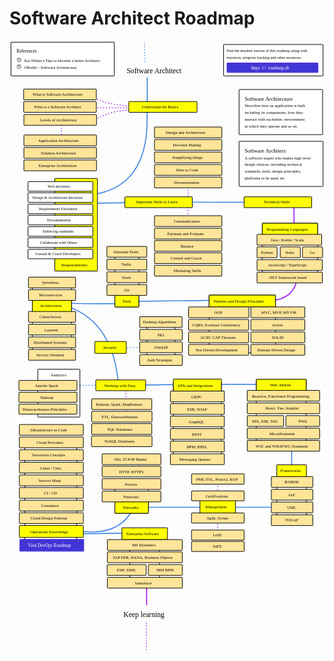 # Software Architect Roadmap

<link href="style/main.css" rel="stylesheet">

<svg xmlns="http://www.w3.org/2000/svg" xmlns:xlink="http://www.w3.org/1999/xlink" viewBox="149 174 1385 2693" style="font-family: balsamiq"><path d="M752 2432Q752 2542.963733567918 752 2653.9274671358357" fill="none" stroke="rgb(153,0,255)" stroke-width="4" stroke-linecap="round" stroke-linejoin="round" stroke-dasharray="undefined"></path><path d="M439.38186770021423 2342.0281889433218Q525.284245485774 2340.642518100585 720 2338" fill="none" stroke="rgb(43,120,228)" stroke-width="4" stroke-linecap="round" stroke-linejoin="round" stroke-dasharray="undefined"></path><path d="M416.28014891204555 2323.7576048079814Q625.1961485554714 2367.2630872163213 692.3624122654047 2231.207300615662" fill="none" stroke="rgb(43,120,228)" stroke-width="4" stroke-linecap="round" stroke-linejoin="round" stroke-dasharray="undefined"></path><path d="M1064 2108Q1064 2241 1064 2374" fill="none" stroke="rgb(153,0,255)" stroke-width="4" stroke-linecap="round" stroke-linejoin="round" stroke-dasharray="0.8 12"></path><path d="M681.3818677002142 2225.0281889433218Q886.9842119232909 2224.6631107745243 1353.0079241118087 2225.0281889433218" fill="none" stroke="rgb(43,120,228)" stroke-width="4" stroke-linecap="round" stroke-linejoin="round" stroke-dasharray="undefined"></path><path d="M1390.7545731933146 1915.9693748011402Q1388.6521099691429 2001.9889387781457 1390.7545731933146 2193.8855680534584" fill="none" stroke="rgb(43,120,228)" stroke-width="4" stroke-linecap="round" stroke-linejoin="round" stroke-dasharray="undefined"></path><path d="M1053.7545731933146 1683.9693748011402Q1123.7832056095076 1685.6992074923985 1280.0079241118087 1684.028188943322" fill="none" stroke="rgb(43,120,228)" stroke-width="4" stroke-linecap="round" stroke-linejoin="round" stroke-dasharray="undefined"></path><rect x="1234.35" y="1662.35" width="219.3" height="299.3" rx="2" fill="rgb(255,255,255)" fill-opacity="1" stroke="rgb(0,0,0)" stroke-width="2.7"></rect><g class="clickable-group" data-group-id="111-web-and-mobile"><rect x="1234.35" y="1662.35" width="219.3" height="52.3" rx="2" fill="rgb(255,255,0)" fill-opacity="1" stroke="rgb(0,0,0)" stroke-width="2.7"></rect><text x="1294" y="1693" fill="rgb(0,0,0)" font-style="normal" font-weight="normal" font-size="18px"><tspan>Web, Mobile</tspan></text></g><g class="clickable-group done" data-group-id="101-web-and-mobile:react-vue-angular"><rect x="1194.35" y="1766.35" width="318.3" height="47.3" rx="2" fill="rgb(255,229,153)" fill-opacity="1" stroke="rgb(0,0,0)" stroke-width="2.7"></rect><text x="1275" y="1796.5" fill="rgb(0,0,0)" font-style="normal" font-weight="normal" font-size="18px"><tspan>React, Vue, Angular</tspan></text></g><g class="clickable-group" data-group-id="102-web-and-mobile:spa-ssr-ssg"><rect x="1194.35" y="1822.35" width="160.3" height="47.3" rx="2" fill="rgb(255,229,153)" fill-opacity="1" stroke="rgb(0,0,0)" stroke-width="2.7"></rect><text x="1215" y="1853" fill="rgb(0,0,0)" font-style="normal" font-weight="normal" font-size="18px"><tspan>SPA, SSR, SSG</tspan></text></g><g class="clickable-group" data-group-id="103-web-and-mobile:pwa"><rect x="1364.35" y="1822.35" width="148.3" height="47.3" rx="2" fill="rgb(255,229,153)" fill-opacity="1" stroke="rgb(0,0,0)" stroke-width="2.7"></rect><text x="1420" y="1853" fill="rgb(0,0,0)" font-style="normal" font-weight="normal" font-size="18px"><tspan>PWA</tspan></text></g><g class="clickable-group" data-group-id="104-web-and-mobile:microfrontends"><rect x="1194.35" y="1877.35" width="318.3" height="47.3" rx="2" fill="rgb(255,229,153)" fill-opacity="1" stroke="rgb(0,0,0)" stroke-width="2.7"></rect><text x="1292" y="1907.5" fill="rgb(0,0,0)" font-style="normal" font-weight="normal" font-size="18px"><tspan>Microfrontends</tspan></text></g><g class="clickable-group" data-group-id="105-web-and-mobile:w3c-and-whatwg-standards"><rect x="1194.35" y="1931.35" width="318.3" height="47.3" rx="2" fill="rgb(255,229,153)" fill-opacity="1" stroke="rgb(0,0,0)" stroke-width="2.7"></rect><text x="1231" y="1962" fill="rgb(0,0,0)" font-style="normal" font-weight="normal" font-size="18px"><tspan>W3C and WHATWG Standards</tspan></text></g><g class="clickable-group" data-group-id="100-web-and-mobile:reactive-functional-programming"><rect x="1194.35" y="1711.35" width="318.3" height="47.3" rx="2" fill="rgb(255,229,153)" fill-opacity="1" stroke="rgb(0,0,0)" stroke-width="2.7"></rect><text x="1215" y="1742" fill="rgb(0,0,0)" font-style="normal" font-weight="normal" font-size="18px"><tspan>Reactive, Functional Programming</tspan></text></g><path d="M704.0932204121098 1687.581704806792Q758.7021345143104 1688.2633508766066 880.4748156619451 1685.4729364269176" fill="none" stroke="rgb(43,120,228)" stroke-width="4" stroke-linecap="round" stroke-linejoin="round" stroke-dasharray="undefined"></path><rect x="869.35" y="1673.35" width="211.3" height="353.3" rx="2" fill="rgb(255,255,255)" fill-opacity="1" stroke="rgb(0,0,0)" stroke-width="2.7"></rect><g class="clickable-group" data-group-id="110-apis-and-integrations"><rect x="869.35" y="1661.35" width="211.3" height="54.3" rx="2" fill="rgb(255,255,0)" fill-opacity="1" stroke="rgb(0,0,0)" stroke-width="2.7"></rect><text x="887" y="1696" fill="rgb(0,0,0)" font-style="normal" font-weight="normal" font-size="18px"><tspan>APIs and Integrations</tspan></text></g><g class="clickable-group" data-group-id="102-apis-and-integrations:graphql"><rect x="856.35" y="1824.35" width="237.3" height="47.3" rx="2" fill="rgb(255,229,153)" fill-opacity="1" stroke="rgb(0,0,0)" stroke-width="2.7"></rect><text x="937" y="1855" fill="rgb(0,0,0)" font-style="normal" font-weight="normal" font-size="18px"><tspan>GraphQL</tspan></text></g><g class="clickable-group done" data-group-id="103-apis-and-integrations:rest"><rect x="856.35" y="1879.35" width="237.3" height="47.3" rx="2" fill="rgb(255,229,153)" fill-opacity="1" stroke="rgb(0,0,0)" stroke-width="2.7"></rect><text x="951" y="1909.5" fill="rgb(0,0,0)" font-style="normal" font-weight="normal" font-size="18px"><tspan>REST</tspan></text></g><g class="clickable-group" data-group-id="104-apis-and-integrations:bpm-bpel"><rect x="856.35" y="1934.35" width="237.3" height="47.3" rx="2" fill="rgb(255,229,153)" fill-opacity="1" stroke="rgb(0,0,0)" stroke-width="2.7"></rect><text x="928" y="1965" fill="rgb(0,0,0)" font-style="normal" font-weight="normal" font-size="18px"><tspan>BPM, BPEL</tspan></text></g><g class="clickable-group" data-group-id="101-apis-and-integrations:esb-soap"><rect x="856.35" y="1769.35" width="237.3" height="47.3" rx="2" fill="rgb(255,229,153)" fill-opacity="1" stroke="rgb(0,0,0)" stroke-width="2.7"></rect><text x="930" y="1800" fill="rgb(0,0,0)" font-style="normal" font-weight="normal" font-size="18px"><tspan>ESB, SOAP</tspan></text></g><g class="clickable-group done" data-group-id="100-apis-and-integrations:grpc"><rect x="856.35" y="1714.35" width="237.3" height="47.3" rx="2" fill="rgb(255,229,153)" fill-opacity="1" stroke="rgb(0,0,0)" stroke-width="2.7"></rect><text x="949" y="1745" fill="rgb(0,0,0)" font-style="normal" font-weight="normal" font-size="18px"><tspan>GRPC</tspan></text></g><g class="clickable-group done" data-group-id="105-apis-and-integrations:messaging-queues"><rect x="856.35" y="1990.35" width="237.3" height="47.3" rx="2" fill="rgb(255,229,153)" fill-opacity="1" stroke="rgb(0,0,0)" stroke-width="2.7"></rect><text x="895" y="2021" fill="rgb(0,0,0)" font-style="normal" font-weight="normal" font-size="18px"><tspan>Messaging Queues</tspan></text></g><path d="M592.0932204121098 1523.581704806792Q646.7021345143104 1524.2633508766066 768.4748156619451 1521.4729364269176" fill="none" stroke="rgb(43,120,228)" stroke-width="4" stroke-linecap="round" stroke-linejoin="round" stroke-dasharray="0.8 12"></path><path d="M1418 1160Q1425.2085557137132 1309.9296582413178 1298 1316" fill="none" stroke="rgb(153,0,255)" stroke-width="4" stroke-linecap="round" stroke-linejoin="round" stroke-dasharray="undefined"></path><rect x="1260.35" y="976.35" width="243.3" height="239.3" rx="2" fill="rgb(255,255,255)" fill-opacity="1" stroke="rgb(0,0,0)" stroke-width="2.7"></rect><path d="M397.09322041210976 1689.581704806792Q451.70213451431044 1690.2633508766066 573.4748156619451 1687.4729364269176" fill="none" stroke="rgb(43,120,228)" stroke-width="4" stroke-linecap="round" stroke-linejoin="round" stroke-dasharray="0.8 12"></path><path d="M408.09322041210976 1328.581704806792Q482.49265591513966 1330.7098535960308 648.4909788089725 1329.581704806792" fill="none" stroke="rgb(43,120,228)" stroke-width="4" stroke-linecap="round" stroke-linejoin="round" stroke-dasharray="undefined"></path><path d="M661 1687Q661 1749.5 661 1812" fill="none" stroke="rgb(153,0,255)" stroke-width="4" stroke-linecap="round" stroke-linejoin="round" stroke-dasharray="0.8 12"></path><path d="M412 1345Q607.9538120115807 1416.755495722054 629.0715143495341 1695.1126620594318" fill="none" stroke="rgb(43,120,228)" stroke-width="4" stroke-linecap="round" stroke-linejoin="round" stroke-dasharray="undefined"></path><path d="M692.6084088407856 1320.165286547757Q806.5946436467461 1318.3881800177705 1057.2100535168784 1314.975738430839" fill="none" stroke="rgb(43,120,228)" stroke-width="4" stroke-linecap="round" stroke-linejoin="round" stroke-dasharray="undefined"></path><path d="M1400 886Q1400 955.2150389265325 1400 1024.430077853065" fill="none" stroke="rgb(153,0,255)" stroke-width="4" stroke-linecap="round" stroke-linejoin="round" stroke-dasharray="undefined"></path><path d="M957.3057619734931 883.3630596102762Q1122.8946654676631 885.2585066592922 1273.3445500205862 883.3630596102762" fill="none" stroke="rgb(43,120,228)" stroke-width="4" stroke-linecap="round" stroke-linejoin="round" stroke-dasharray="undefined"></path><path d="M934 780Q934 876.6166149251292 934 973.2332298502583" fill="none" stroke="rgb(153,0,255)" stroke-width="4" stroke-linecap="round" stroke-linejoin="round" stroke-dasharray="0.8 12"></path><path d="M377 519Q377.9159783798301 564.6537794232827 377 606.2001050528751" fill="none" stroke="rgb(153,0,255)" stroke-width="4" stroke-linecap="round" stroke-linejoin="round" stroke-dasharray="0.8 12"></path><path d="M686.6640266399708 477.913490598686Q581.305448228583 481.3633521406471 514.9526539432053 527.9959743019092" fill="none" stroke="rgb(153,0,255)" stroke-width="4" stroke-linecap="round" stroke-linejoin="round" stroke-dasharray="0.8 12"></path><path d="M754.5375022929974 337.1037923676955Q754.5717142554299 377.83178891965775 754.6413600360961 460.7423533290094" fill="none" stroke="rgb(43,120,228)" stroke-width="4" stroke-linecap="round" stroke-linejoin="round" stroke-dasharray="undefined"></path><path d="M516.367085308367 888.3630596102762Q688.097700881039 886.7503493525721 844.0496215380278 881.5341968799528" fill="none" stroke="rgb(43,120,228)" stroke-width="4" stroke-linecap="round" stroke-linejoin="round" stroke-dasharray="undefined"></path><path d="M752.4867195070642 465.03513764642855Q775.5859447421124 817.7777430198718 507.7980134141734 851.385726214151" fill="none" stroke="rgb(43,120,228)" stroke-width="4" stroke-linecap="round" stroke-linejoin="round" stroke-dasharray="undefined"></path><path d="M687.1865321496182 459.5556221830552Q595.4646408657449 460.0968061156219 519.5556221830552 425.26748150807646" fill="none" stroke="rgb(153,0,255)" stroke-width="4" stroke-linecap="round" stroke-linejoin="round" stroke-dasharray="0.8 12"></path><path d="M691 468Q595.2560991538837 469.9209656743318 508.12624195806234 468" fill="none" stroke="rgb(153,0,255)" stroke-width="4" stroke-linecap="round" stroke-linejoin="round" stroke-dasharray="0.8 12"></path><text x="664" y="317" fill="rgb(0,0,0)" font-style="normal" font-weight="normal" font-size="32px"><tspan>Software Architect</tspan></text><g><rect x="1090.35" y="190.35" width="437.3" height="138.3" rx="2" fill="rgb(255,255,255)" fill-opacity="1" stroke="rgb(0,0,0)" stroke-width="2.7"></rect><text x="1103" y="224.5" fill="rgb(0,0,0)" font-style="normal" font-weight="normal" font-size="17px"><tspan>Find the detailed version of this roadmap along with</tspan></text><text x="1103" y="252.5" fill="rgb(0,0,0)" font-style="normal" font-weight="normal" font-size="17px"><tspan>resources, progress tracking and other resources.</tspan></text><g class="clickable-group" data-group-id="ext_link:roadmap.sh"><rect x="1105.35" y="271.35" width="400.3" height="42.3" rx="2" fill="rgb(65,53,214)" fill-opacity="1" stroke="rgb(65,53,214)" stroke-width="2.7"></rect><text x="1286" y="299.5" fill="rgb(255,255,255)" font-style="normal" font-weight="normal" font-size="20px"><tspan>roadmap.sh</tspan></text><text x="1211" y="299.5" fill="rgb(255,255,255)" font-style="normal" font-weight="normal" font-size="20px"><tspan>https</tspan></text><text x="1258" y="297.5" fill="rgb(255,255,255)" font-style="normal" font-weight="bold" font-size="20px"><tspan>:</tspan></text><text x="1265" y="300.5" fill="rgb(255,255,255)" font-style="normal" font-weight="normal" font-size="20px"><tspan>/</tspan></text><text x="1273" y="300.5" fill="rgb(255,255,255)" font-style="normal" font-weight="normal" font-size="20px"><tspan>/</tspan></text></g></g><g><rect x="155.35" y="180.35" width="454.3" height="148.3" rx="2" fill="rgb(255,255,255)" fill-opacity="1" stroke="rgb(0,0,0)" stroke-width="2.7"></rect><text x="180" y="225.5" fill="rgb(0,0,0)" font-style="normal" font-weight="normal" font-size="20px"><tspan>References</tspan></text><g class="clickable-group" data-group-id="ext_link:medium.com/hackernoon/38-actions-and-insights-to-become-a-better-software-architect-f135e2de9a1b"><text x="214" y="267.5" fill="rgb(0,0,0)" font-style="normal" font-weight="normal" font-size="18px"><tspan>Kai Niklas’s Tips to become a better Architect</tspan></text><circle cx="191" cy="258" r="10" fill="rgb(255,255,255)"></circle><circle cx="191" cy="258" r="10" fill="rgb(153,153,153)"></circle><path d="M185.5 258L189.5 262 196 255.5" fill="none" stroke="#fff" stroke-width="3.5" stroke-linecap="round" stroke-linejoin="round"></path></g><g class="clickable-group" data-group-id="ext_link:amazon.ae/Fundamentals-Software-Architecture-Engineering-Approach/dp/1492043451"><text x="214" y="296.5" fill="rgb(0,0,0)" font-style="normal" font-weight="normal" font-size="18px"><tspan>OReilly - Software Architecture</tspan></text><circle cx="191" cy="288" r="10" fill="rgb(255,255,255)"></circle><circle cx="191" cy="288" r="10" fill="rgb(153,153,153)"></circle><path d="M185.5 288L189.5 292 196 285.5" fill="none" stroke="#fff" stroke-width="3.5" stroke-linecap="round" stroke-linejoin="round"></path></g></g><g class="clickable-group" data-group-id="100-software-architect-basics"><rect x="673.35" y="441.35" width="300.3" height="47.3" rx="2" fill="rgb(255,255,0)" fill-opacity="1" stroke="rgb(0,0,0)" stroke-width="2.7"></rect><text x="731" y="471.5" fill="rgb(0,0,0)" font-style="normal" font-weight="normal" font-size="18px"><tspan>Understand the Basics</tspan></text></g><g class="clickable-group" data-group-id="100-software-architect-basics:what-is-software-architecture"><rect x="211.35" y="386.35" width="319.3" height="47.3" rx="2" fill="rgb(255,229,153)" fill-opacity="1" stroke="rgb(0,0,0)" stroke-width="2.7"></rect><text x="251" y="417" fill="rgb(0,0,0)" font-style="normal" font-weight="normal" font-size="18px"><tspan>What is Software Architecture</tspan></text></g><g class="clickable-group" data-group-id="101-software-architect-basics:what-is-software-architect"><rect x="211.35" y="441.35" width="319.3" height="47.3" rx="2" fill="rgb(255,229,153)" fill-opacity="1" stroke="rgb(0,0,0)" stroke-width="2.7"></rect><text x="257" y="472" fill="rgb(0,0,0)" font-style="normal" font-weight="normal" font-size="18px"><tspan>What is a Software Architect</tspan></text></g><rect x="1158.35" y="388.35" width="367.3" height="198.3" rx="2" fill="rgb(255,255,255)" fill-opacity="1" stroke="rgb(0,0,0)" stroke-width="2.7"></rect><text x="1183" y="436.5" fill="rgb(0,0,0)" font-style="normal" font-weight="normal" font-size="24px"><tspan>Software Architecture</tspan></text><text x="1183" y="466.5" fill="rgb(0,0,0)" font-style="normal" font-weight="normal" font-size="18px"><tspan>Describes how an application is built</tspan></text><text x="1183" y="496.5" fill="rgb(0,0,0)" font-style="normal" font-weight="normal" font-size="18px"><tspan>including its components, how they</tspan></text><text x="1183" y="526.5" fill="rgb(0,0,0)" font-style="normal" font-weight="normal" font-size="18px"><tspan>interact with eachother, environment</tspan></text><text x="1183" y="556.5" fill="rgb(0,0,0)" font-style="normal" font-weight="normal" font-size="18px"><tspan> in which they operate and so on.</tspan></text><rect x="1158.35" y="616.35" width="369.3" height="198.3" rx="2" fill="rgb(255,255,255)" fill-opacity="1" stroke="rgb(0,0,0)" stroke-width="2.7"></rect><text x="1183" y="665.5" fill="rgb(0,0,0)" font-style="normal" font-weight="normal" font-size="24px"><tspan>Software Architect</tspan></text><text x="1183" y="695.5" fill="rgb(0,0,0)" font-style="normal" font-weight="normal" font-size="18px"><tspan>A software expert who makes high level</tspan></text><text x="1183" y="724.5" fill="rgb(0,0,0)" font-style="normal" font-weight="normal" font-size="18px"><tspan>design choices, including technical </tspan></text><text x="1183" y="753.5" fill="rgb(0,0,0)" font-style="normal" font-weight="normal" font-size="18px"><tspan>standards, tools, design principles,</tspan></text><text x="1183" y="783.5" fill="rgb(0,0,0)" font-style="normal" font-weight="normal" font-size="18px"><tspan> platforms to be used, etc</tspan></text><g class="clickable-group" data-group-id="101-architect-responsibilities"><rect x="348.35" y="779.35" width="187.3" height="407.3" rx="2" fill="rgb(255,255,0)" fill-opacity="1" stroke="rgb(0,0,0)" stroke-width="2.7"></rect><text x="377" y="1166.5" fill="rgb(0,0,0)" font-style="normal" font-weight="normal" font-size="18px"><tspan>Responsibilities</tspan></text><rect x="230.35" y="793.35" width="285.3" height="42.3" rx="2" fill="rgb(255,255,255)" fill-opacity="1" stroke="rgb(0,0,0)" stroke-width="2.7"></rect><text x="315" y="820.5" fill="rgb(0,0,0)" font-style="normal" font-weight="normal" font-size="17px"><tspan>Tech decisions</tspan></text><rect x="230.35" y="842.35" width="285.3" height="42.3" rx="2" fill="rgb(255,255,255)" fill-opacity="1" stroke="rgb(0,0,0)" stroke-width="2.7"></rect><text x="250" y="870" fill="rgb(0,0,0)" font-style="normal" font-weight="normal" font-size="17px"><tspan>Design &amp; Architecture decisions</tspan></text><rect x="230.35" y="892.35" width="285.3" height="42.3" rx="2" fill="rgb(255,255,255)" fill-opacity="1" stroke="rgb(0,0,0)" stroke-width="2.7"></rect><text x="278" y="919.5" fill="rgb(0,0,0)" font-style="normal" font-weight="normal" font-size="17px"><tspan>Requirements Elicitation</tspan></text><rect x="230.35" y="941.35" width="285.3" height="42.3" rx="2" fill="rgb(255,255,255)" fill-opacity="1" stroke="rgb(0,0,0)" stroke-width="2.7"></rect><text x="314" y="968.5" fill="rgb(0,0,0)" font-style="normal" font-weight="normal" font-size="17px"><tspan>Documentation</tspan></text><rect x="230.35" y="991.35" width="285.3" height="42.3" rx="2" fill="rgb(255,255,255)" fill-opacity="1" stroke="rgb(0,0,0)" stroke-width="2.7"></rect><text x="295" y="1018.5" fill="rgb(0,0,0)" font-style="normal" font-weight="normal" font-size="17px"><tspan>Enforcing standards</tspan></text><rect x="230.35" y="1040.35" width="285.3" height="42.3" rx="2" fill="rgb(255,255,255)" fill-opacity="1" stroke="rgb(0,0,0)" stroke-width="2.7"></rect><text x="283" y="1067.5" fill="rgb(0,0,0)" font-style="normal" font-weight="normal" font-size="17px"><tspan>Collaborate with Others</tspan></text><rect x="230.35" y="1090.35" width="285.3" height="42.3" rx="2" fill="rgb(255,255,255)" fill-opacity="1" stroke="rgb(0,0,0)" stroke-width="2.7"></rect><text x="262" y="1117.5" fill="rgb(0,0,0)" font-style="normal" font-weight="normal" font-size="17px"><tspan>Consult &amp; Coach Developers</tspan></text></g><g class="clickable-group" data-group-id="102-important-skills"><rect x="656.35" y="860.35" width="296.3" height="47.3" rx="2" fill="rgb(255,255,0)" fill-opacity="1" stroke="rgb(0,0,0)" stroke-width="2.7"></rect><text x="706" y="889.5" fill="rgb(0,0,0)" font-style="normal" font-weight="normal" font-size="18px"><tspan>Important Skills to Learn</tspan></text></g><g class="clickable-group" data-group-id="100-important-skills:design-and-architecture"><rect x="786.35" y="553.35" width="296.3" height="47.3" rx="2" fill="rgb(255,229,153)" fill-opacity="1" stroke="rgb(0,0,0)" stroke-width="2.7"></rect><text x="836" y="583.5" fill="rgb(0,0,0)" font-style="normal" font-weight="normal" font-size="18px"><tspan>Design and Architecture</tspan></text></g><g class="clickable-group" data-group-id="101-important-skills:decision-making"><rect x="786.35" y="608.35" width="296.3" height="47.3" rx="2" fill="rgb(255,229,153)" fill-opacity="1" stroke="rgb(0,0,0)" stroke-width="2.7"></rect><text x="867" y="638.5" fill="rgb(0,0,0)" font-style="normal" font-weight="normal" font-size="18px"><tspan>Decision Making</tspan></text></g><g class="clickable-group" data-group-id="102-important-skills:simplifying-things"><rect x="786.35" y="663.35" width="296.3" height="47.3" rx="2" fill="rgb(255,229,153)" fill-opacity="1" stroke="rgb(0,0,0)" stroke-width="2.7"></rect><text x="864" y="693.5" fill="rgb(0,0,0)" font-style="normal" font-weight="normal" font-size="18px"><tspan>Simplifying things</tspan></text></g><g class="clickable-group done" data-group-id="103-important-skills:how-to-code"><rect x="786.35" y="718.35" width="296.3" height="47.3" rx="2" fill="rgb(255,229,153)" fill-opacity="1" stroke="rgb(0,0,0)" stroke-width="2.7"></rect><text x="882" y="748.5" fill="rgb(0,0,0)" font-style="normal" font-weight="normal" font-size="18px"><tspan>How to Code</tspan></text></g><g class="clickable-group" data-group-id="104-important-skills:documentation"><rect x="786.35" y="773.35" width="296.3" height="47.3" rx="2" fill="rgb(255,229,153)" fill-opacity="1" stroke="rgb(0,0,0)" stroke-width="2.7"></rect><text x="872" y="803.5" fill="rgb(0,0,0)" font-style="normal" font-weight="normal" font-size="18px"><tspan>Documentation</tspan></text></g><g class="clickable-group" data-group-id="105-important-skills:communication"><rect x="786.35" y="943.35" width="296.3" height="47.3" rx="2" fill="rgb(255,229,153)" fill-opacity="1" stroke="rgb(0,0,0)" stroke-width="2.7"></rect><text x="871" y="973.5" fill="rgb(0,0,0)" font-style="normal" font-weight="normal" font-size="18px"><tspan>Communication</tspan></text></g><g class="clickable-group" data-group-id="106-important-skills:estimate-and-evaluate"><rect x="786.35" y="998.35" width="296.3" height="47.3" rx="2" fill="rgb(255,229,153)" fill-opacity="1" stroke="rgb(0,0,0)" stroke-width="2.7"></rect><text x="843" y="1028.5" fill="rgb(0,0,0)" font-style="normal" font-weight="normal" font-size="18px"><tspan>Estimate and Evaluate</tspan></text></g><g class="clickable-group" data-group-id="107-important-skills:balance"><rect x="786.35" y="1052.35" width="296.3" height="47.3" rx="2" fill="rgb(255,229,153)" fill-opacity="1" stroke="rgb(0,0,0)" stroke-width="2.7"></rect><text x="901" y="1082.5" fill="rgb(0,0,0)" font-style="normal" font-weight="normal" font-size="18px"><tspan>Balance</tspan></text></g><g class="clickable-group" data-group-id="108-important-skills:consult-and-coach"><rect x="786.35" y="1106.35" width="296.3" height="47.3" rx="2" fill="rgb(255,229,153)" fill-opacity="1" stroke="rgb(0,0,0)" stroke-width="2.7"></rect><text x="857" y="1136.5" fill="rgb(0,0,0)" font-style="normal" font-weight="normal" font-size="18px"><tspan>Consult and Coach</tspan></text></g><g class="clickable-group" data-group-id="109-important-skills:marketing-skills"><rect x="786.35" y="1161.35" width="296.3" height="47.3" rx="2" fill="rgb(255,229,153)" fill-opacity="1" stroke="rgb(0,0,0)" stroke-width="2.7"></rect><text x="871" y="1191.5" fill="rgb(0,0,0)" font-style="normal" font-weight="normal" font-size="18px"><tspan>Marketing Skills</tspan></text></g><g class="clickable-group" data-group-id="102-software-architect-basics:levels-of-architecture"><rect x="212.35" y="498.35" width="319.3" height="47.3" rx="2" fill="rgb(255,229,153)" fill-opacity="1" stroke="rgb(0,0,0)" stroke-width="2.7"></rect><text x="283" y="528.5" fill="rgb(0,0,0)" font-style="normal" font-weight="normal" font-size="18px"><tspan>Levels of Architecture</tspan></text></g><g class="clickable-group" data-group-id="100-software-architect-basics:levels-of-architecture:application-architecture"><rect x="212.35" y="588.35" width="319.3" height="47.3" rx="2" fill="rgb(255,229,153)" fill-opacity="1" stroke="rgb(0,0,0)" stroke-width="2.7"></rect><text x="275" y="618.5" fill="rgb(0,0,0)" font-style="normal" font-weight="normal" font-size="18px"><tspan>Application Architecture</tspan></text></g><g class="clickable-group" data-group-id="101-software-architect-basics:levels-of-architecture:solution-architecture"><rect x="212.35" y="643.35" width="319.3" height="47.3" rx="2" fill="rgb(255,229,153)" fill-opacity="1" stroke="rgb(0,0,0)" stroke-width="2.7"></rect><text x="287" y="673.5" fill="rgb(0,0,0)" font-style="normal" font-weight="normal" font-size="18px"><tspan>Solution Architecture</tspan></text></g><g class="clickable-group" data-group-id="102-software-architect-basics:levels-of-architecture:enterprise-architecture"><rect x="212.35" y="698.35" width="319.3" height="47.3" rx="2" fill="rgb(255,229,153)" fill-opacity="1" stroke="rgb(0,0,0)" stroke-width="2.7"></rect><text x="277" y="728.5" fill="rgb(0,0,0)" font-style="normal" font-weight="normal" font-size="18px"><tspan>Enterprise Architecture</tspan></text></g><path d="M741.9176476128706 187.57322890837824Q743.1442822934625 215.29952871752732 745.6413600360961 271.7423533290094" fill="none" stroke="rgb(43,120,228)" stroke-width="4" stroke-linecap="round" stroke-linejoin="round" stroke-dasharray="0.8 12"></path><g class="clickable-group done" data-group-id="103-technical-skills"><rect x="1180.35" y="860.35" width="297.3" height="47.3" rx="2" fill="rgb(255,255,0)" fill-opacity="1" stroke="rgb(0,0,0)" stroke-width="2.7"></rect><text x="1267" y="889.5" fill="rgb(0,0,0)" font-style="normal" font-weight="normal" font-size="18px"><tspan>Technical Skills</tspan></text></g><rect x="249.35" y="1233.35" width="172.3" height="328.3" rx="2" fill="rgb(255,255,255)" fill-opacity="1" stroke="rgb(0,0,0)" stroke-width="2.7"></rect><g class="clickable-group done" data-group-id="100-architectures:serverless"><rect x="232.35" y="1213.35" width="207.3" height="47.3" rx="2" fill="rgb(255,229,153)" fill-opacity="1" stroke="rgb(0,0,0)" stroke-width="2.7"></rect><text x="292" y="1243.5" fill="rgb(0,0,0)" font-style="normal" font-weight="normal" font-size="18px"><tspan>Serverless</tspan></text></g><rect x="1026.35" y="1292.35" width="292.3" height="253.3" rx="2" fill="rgb(255,255,255)" fill-opacity="1" stroke="rgb(0,0,0)" stroke-width="2.7"></rect><rect x="612.35" y="1097.35" width="105.3" height="247.3" rx="2" fill="rgb(255,255,255)" fill-opacity="1" stroke="rgb(0,0,0)" stroke-width="2.7"></rect><g class="clickable-group done" data-group-id="103-architect-tools:atlassian-tools"><rect x="577.35" y="1078.35" width="175.3" height="47.3" rx="2" fill="rgb(255,229,153)" fill-opacity="1" stroke="rgb(0,0,0)" stroke-width="2.7"></rect><text x="605" y="1108.5" fill="rgb(0,0,0)" font-style="normal" font-weight="normal" font-size="18px"><tspan>Atlassian Tools</tspan></text></g><g class="clickable-group done" data-group-id="102-architect-tools:trello"><rect x="577.35" y="1134.35" width="175.3" height="47.3" rx="2" fill="rgb(255,229,153)" fill-opacity="1" stroke="rgb(0,0,0)" stroke-width="2.7"></rect><text x="640" y="1164.5" fill="rgb(0,0,0)" font-style="normal" font-weight="normal" font-size="18px"><tspan>Trello</tspan></text></g><g class="clickable-group done" data-group-id="101-architect-tools:slack"><rect x="577.35" y="1190.35" width="175.3" height="47.3" rx="2" fill="rgb(255,229,153)" fill-opacity="1" stroke="rgb(0,0,0)" stroke-width="2.7"></rect><text x="643" y="1220.5" fill="rgb(0,0,0)" font-style="normal" font-weight="normal" font-size="18px"><tspan>Slack</tspan></text></g><g class="clickable-group" data-group-id="113-management"><rect x="986.35" y="2164.35" width="156.3" height="126.3" rx="2" fill="rgb(255,255,0)" fill-opacity="1" stroke="rgb(0,0,0)" stroke-width="2.7"></rect><text x="1010" y="2228.5" fill="rgb(0,0,0)" font-style="normal" font-weight="normal" font-size="18px"><tspan>Management</tspan></text></g><g class="clickable-group" data-group-id="101-management:agile-scrum"><rect x="949.35" y="2250.35" width="231.3" height="44.3" rx="2" fill="rgb(255,229,153)" fill-opacity="1" stroke="rgb(0,0,0)" stroke-width="2.7"></rect><text x="1015" y="2279.5" fill="rgb(0,0,0)" font-style="normal" font-weight="normal" font-size="18px"><tspan>Agile, Scrum</tspan></text></g><g class="clickable-group" data-group-id="100-management:certifications"><rect x="949.35" y="2153.35" width="231.3" height="43.3" rx="2" fill="rgb(255,229,153)" fill-opacity="1" stroke="rgb(0,0,0)" stroke-width="2.7"></rect><text x="1011" y="2181.5" fill="rgb(0,0,0)" font-style="normal" font-weight="normal" font-size="18px"><tspan>Certifications</tspan></text></g><g class="clickable-group" data-group-id="100-management:agile-scrum:less"><rect x="949.35" y="2325.35" width="231.3" height="44.3" rx="2" fill="rgb(255,229,153)" fill-opacity="1" stroke="rgb(0,0,0)" stroke-width="2.7"></rect><text x="1043" y="2353.5" fill="rgb(0,0,0)" font-style="normal" font-weight="normal" font-size="18px"><tspan>LeSS</tspan></text></g><g class="clickable-group" data-group-id="101-management:agile-scrum:safe"><rect x="949.35" y="2375.35" width="231.3" height="44.3" rx="2" fill="rgb(255,229,153)" fill-opacity="1" stroke="rgb(0,0,0)" stroke-width="2.7"></rect><text x="1043" y="2403.5" fill="rgb(0,0,0)" font-style="normal" font-weight="normal" font-size="18px"><tspan>SaFE</tspan></text></g><g class="clickable-group" data-group-id="100-management:certifications:pmi-itil-prince2-rup"><rect x="949.35" y="2078.35" width="231.3" height="45.3" rx="2" fill="rgb(255,229,153)" fill-opacity="1" stroke="rgb(0,0,0)" stroke-width="2.7"></rect><text x="970" y="2108" fill="rgb(0,0,0)" font-style="normal" font-weight="normal" font-size="18px"><tspan>PMI, ITIL, Prince2, RUP</tspan></text></g><g class="clickable-group done" data-group-id="106-architect-tools"><rect x="612.35" y="1292.35" width="105.3" height="52.3" rx="2" fill="rgb(255,255,0)" fill-opacity="1" stroke="rgb(0,0,0)" stroke-width="2.7"></rect><text x="644" y="1325.5" fill="rgb(0,0,0)" font-style="normal" font-weight="normal" font-size="18px"><tspan>Tools</tspan></text></g><g class="clickable-group done" data-group-id="100-architect-tools:git"><rect x="577.35" y="1246.35" width="175.3" height="47.3" rx="2" fill="rgb(255,229,153)" fill-opacity="1" stroke="rgb(0,0,0)" stroke-width="2.7"></rect><text x="653" y="1276.5" fill="rgb(0,0,0)" font-style="normal" font-weight="normal" font-size="18px"><tspan>Git</tspan></text></g><g class="clickable-group" data-group-id="105-patterns-and-design-principles"><rect x="1026.35" y="1292.35" width="292.3" height="52.3" rx="2" fill="rgb(255,255,0)" fill-opacity="1" stroke="rgb(0,0,0)" stroke-width="2.7"></rect><text x="1047" y="1326" fill="rgb(0,0,0)" font-style="normal" font-weight="normal" font-size="18px"><tspan>Patterns and Design Principles</tspan></text></g><g class="clickable-group done" data-group-id="101-patterns-and-design-principles:mvc-mvp-mvvm"><rect x="1210.35" y="1344.35" width="237.3" height="47.3" rx="2" fill="rgb(255,229,153)" fill-opacity="1" stroke="rgb(0,0,0)" stroke-width="2.7"></rect><text x="1256" y="1375" fill="rgb(0,0,0)" font-style="normal" font-weight="normal" font-size="18px"><tspan>MVC, MVP, MVVM</tspan></text></g><g class="clickable-group" data-group-id="103-patterns-and-design-principles:actors"><rect x="1210.35" y="1399.35" width="237.3" height="47.3" rx="2" fill="rgb(255,229,153)" fill-opacity="1" stroke="rgb(0,0,0)" stroke-width="2.7"></rect><text x="1303" y="1429.5" fill="rgb(0,0,0)" font-style="normal" font-weight="normal" font-size="18px"><tspan>Actors</tspan></text></g><g class="clickable-group done" data-group-id="105-patterns-and-design-principles:solid"><rect x="1210.35" y="1454.35" width="237.3" height="47.3" rx="2" fill="rgb(255,229,153)" fill-opacity="1" stroke="rgb(0,0,0)" stroke-width="2.7"></rect><text x="1302" y="1484.5" fill="rgb(0,0,0)" font-style="normal" font-weight="normal" font-size="18px"><tspan>SOLID</tspan></text></g><g class="clickable-group" data-group-id="106-patterns-and-design-principles:ddd"><rect x="1210.35" y="1509.35" width="237.3" height="47.3" rx="2" fill="rgb(255,229,153)" fill-opacity="1" stroke="rgb(0,0,0)" stroke-width="2.7"></rect><text x="1238" y="1539.5" fill="rgb(0,0,0)" font-style="normal" font-weight="normal" font-size="18px"><tspan>Domain Driven Design</tspan></text></g><g class="clickable-group done" data-group-id="106-patterns-and-design-principles:tdd"><rect x="936.35" y="1509.35" width="264.3" height="47.3" rx="2" fill="rgb(255,229,153)" fill-opacity="1" stroke="rgb(0,0,0)" stroke-width="2.7"></rect><text x="966" y="1539.5" fill="rgb(0,0,0)" font-style="normal" font-weight="normal" font-size="18px"><tspan>Test Driven Development</tspan></text></g><g class="clickable-group done" data-group-id="100-patterns-and-design-principles:oop"><rect x="936.35" y="1344.35" width="265.3" height="47.3" rx="2" fill="rgb(255,229,153)" fill-opacity="1" stroke="rgb(0,0,0)" stroke-width="2.7"></rect><text x="1049" y="1375" fill="rgb(0,0,0)" font-style="normal" font-weight="normal" font-size="18px"><tspan>OOP</tspan></text></g><g class="clickable-group" data-group-id="102-patterns-and-design-principles:cqrs-eventual-consistency"><rect x="936.35" y="1399.35" width="264.3" height="47.3" rx="2" fill="rgb(255,229,153)" fill-opacity="1" stroke="rgb(0,0,0)" stroke-width="2.7"></rect><text x="952" y="1430" fill="rgb(0,0,0)" font-style="normal" font-weight="normal" font-size="18px"><tspan>CQRS, Eventual Consistency</tspan></text></g><g class="clickable-group" data-group-id="104-patterns-and-design-principles:acid-cap-theorem"><rect x="936.35" y="1454.35" width="264.3" height="47.3" rx="2" fill="rgb(255,229,153)" fill-opacity="1" stroke="rgb(0,0,0)" stroke-width="2.7"></rect><text x="988" y="1485" fill="rgb(0,0,0)" font-style="normal" font-weight="normal" font-size="18px"><tspan>ACID, CAP Theorem</tspan></text></g><g class="clickable-group" data-group-id="107-architectures"><rect x="249.35" y="1312.35" width="172.3" height="56.3" rx="2" fill="rgb(255,255,0)" fill-opacity="1" stroke="rgb(0,0,0)" stroke-width="2.7"></rect><text x="282" y="1345.5" fill="rgb(0,0,0)" font-style="normal" font-weight="normal" font-size="18px"><tspan>Architectures</tspan></text></g><g class="clickable-group done" data-group-id="103-working-with-data:nosql-databases"><rect x="509.35" y="1911.35" width="266.3" height="47.3" rx="2" fill="rgb(255,229,153)" fill-opacity="1" stroke="rgb(0,0,0)" stroke-width="2.7"></rect><text x="567" y="1942" fill="rgb(0,0,0)" font-style="normal" font-weight="normal" font-size="18px"><tspan>NoSQL Databases</tspan></text></g><g class="clickable-group done" data-group-id="102-working-with-data:sql-databases"><rect x="510.35" y="1857.35" width="264.3" height="47.3" rx="2" fill="rgb(255,229,153)" fill-opacity="1" stroke="rgb(0,0,0)" stroke-width="2.7"></rect><text x="579" y="1888" fill="rgb(0,0,0)" font-style="normal" font-weight="normal" font-size="18px"><tspan>SQL Databases</tspan></text></g><g class="clickable-group" data-group-id="101-working-with-data:etl-datawarehouses"><rect x="510.35" y="1803.35" width="265.3" height="47.3" rx="2" fill="rgb(255,229,153)" fill-opacity="1" stroke="rgb(0,0,0)" stroke-width="2.7"></rect><text x="554" y="1833.5" fill="rgb(0,0,0)" font-style="normal" font-weight="normal" font-size="18px"><tspan>ETL, Datawarehouses</tspan></text></g><g class="clickable-group" data-group-id="100-working-with-data:hadoop-spark-mapreduce"><rect x="510.35" y="1748.35" width="264.3" height="47.3" rx="2" fill="rgb(255,229,153)" fill-opacity="1" stroke="rgb(0,0,0)" stroke-width="2.7"></rect><text x="529" y="1778.5" fill="rgb(0,0,0)" font-style="normal" font-weight="normal" font-size="18px"><tspan>Hadoop, Spark, MapReduce</tspan></text></g><g class="clickable-group" data-group-id="103-working-with-data:analytics"><rect x="273.35" y="1618.35" width="185.3" height="210.3" rx="2" fill="rgb(255,255,255)" fill-opacity="1" stroke="rgb(0,0,0)" stroke-width="2.7"></rect><text x="330" y="1649.5" fill="rgb(0,0,0)" font-style="normal" font-weight="normal" font-size="18px"><tspan>Analytics</tspan></text></g><g class="clickable-group" data-group-id="109-working-with-data"><rect x="528.35" y="1665.35" width="219.3" height="47.3" rx="2" fill="rgb(255,255,0)" fill-opacity="1" stroke="rgb(0,0,0)" stroke-width="2.7"></rect><text x="565" y="1696" fill="rgb(0,0,0)" font-style="normal" font-weight="normal" font-size="18px"><tspan>Working with Data</tspan></text></g><g class="clickable-group" data-group-id="100-working-with-data:analytics:apache-spark"><rect x="190.35" y="1667.35" width="255.3" height="44.3" rx="2" fill="rgb(255,229,153)" fill-opacity="1" stroke="rgb(0,0,0)" stroke-width="2.7"></rect><text x="261" y="1696.5" fill="rgb(0,0,0)" font-style="normal" font-weight="normal" font-size="18px"><tspan>Apache Spark</tspan></text></g><g class="clickable-group" data-group-id="101-working-with-data:analytics:hadoop"><rect x="190.35" y="1719.35" width="255.3" height="44.3" rx="2" fill="rgb(255,229,153)" fill-opacity="1" stroke="rgb(0,0,0)" stroke-width="2.7"></rect><text x="285" y="1748.5" fill="rgb(0,0,0)" font-style="normal" font-weight="normal" font-size="18px"><tspan>Hadoop</tspan></text></g><g class="clickable-group" data-group-id="102-working-with-data:analytics:datawarehouses-principles"><rect x="190.35" y="1771.35" width="255.3" height="44.3" rx="2" fill="rgb(255,229,153)" fill-opacity="1" stroke="rgb(0,0,0)" stroke-width="2.7"></rect><text x="207" y="1801" fill="rgb(0,0,0)" font-style="normal" font-weight="normal" font-size="18px"><tspan>Datawarehouses Principles</tspan></text></g><g class="clickable-group done" data-group-id="104-programming-languages"><rect x="1260.35" y="976.35" width="243.3" height="52.3" rx="2" fill="rgb(255,255,0)" fill-opacity="1" stroke="rgb(0,0,0)" stroke-width="2.7"></rect><text x="1279" y="1009" fill="rgb(0,0,0)" font-style="normal" font-weight="normal" font-size="18px"><tspan>Programming Languages</tspan></text></g><g class="clickable-group skipped" data-group-id="101-programming-languages:python"><rect x="1237.35" y="1080.35" width="88.3" height="47.3" rx="2" fill="rgb(255,229,153)" fill-opacity="1" stroke="rgb(0,0,0)" stroke-width="2.7"></rect><text x="1256" y="1111" fill="rgb(0,0,0)" font-style="normal" font-weight="normal" font-size="18px"><tspan>Python</tspan></text></g><g class="clickable-group skipped" data-group-id="102-programming-languages:ruby"><rect x="1339.35" y="1080.35" width="88.3" height="47.3" rx="2" fill="rgb(255,229,153)" fill-opacity="1" stroke="rgb(0,0,0)" stroke-width="2.7"></rect><text x="1363" y="1110.5" fill="rgb(0,0,0)" font-style="normal" font-weight="normal" font-size="18px"><tspan>Ruby</tspan></text></g><g class="clickable-group done" data-group-id="103-programming-languages:go"><rect x="1437.35" y="1080.35" width="88.3" height="47.3" rx="2" fill="rgb(255,229,153)" fill-opacity="1" stroke="rgb(0,0,0)" stroke-width="2.7"></rect><text x="1470" y="1110.5" fill="rgb(0,0,0)" font-style="normal" font-weight="normal" font-size="18px"><tspan>Go</tspan></text></g><g class="clickable-group skipped" data-group-id="100-programming-languages:java-kotlin-scala"><rect x="1237.35" y="1025.35" width="284.3" height="47.3" rx="2" fill="rgb(255,229,153)" fill-opacity="1" stroke="rgb(0,0,0)" stroke-width="2.7"></rect><text x="1298" y="1056" fill="rgb(0,0,0)" font-style="normal" font-weight="normal" font-size="18px"><tspan>Java / Kotlin / Scala</tspan></text></g><g class="clickable-group done" data-group-id="104-programming-languages:javascript-typescript"><rect x="1237.35" y="1136.35" width="287.3" height="47.3" rx="2" fill="rgb(255,229,153)" fill-opacity="1" stroke="rgb(0,0,0)" stroke-width="2.7"></rect><text x="1287" y="1167" fill="rgb(0,0,0)" font-style="normal" font-weight="normal" font-size="18px"><tspan>JavaScript / TypeScript</tspan></text></g><g class="clickable-group done" data-group-id="105-programming-languages:dotnet-framework"><rect x="1237.35" y="1191.35" width="287.3" height="47.3" rx="2" fill="rgb(255,229,153)" fill-opacity="1" stroke="rgb(0,0,0)" stroke-width="2.7"></rect><text x="1288" y="1221.5" fill="rgb(0,0,0)" font-style="normal" font-weight="normal" font-size="18px"><tspan>.NET framework based</tspan></text></g><rect x="1324.35" y="2108.35" width="130.3" height="184.3" rx="2" fill="rgb(255,255,255)" fill-opacity="1" stroke="rgb(0,0,0)" stroke-width="2.7"></rect><g class="clickable-group" data-group-id="101-architect-frameworks:iaf"><rect x="1300.35" y="2146.35" width="182.3" height="47.3" rx="2" fill="rgb(255,229,153)" fill-opacity="1" stroke="rgb(0,0,0)" stroke-width="2.7"></rect><text x="1376" y="2176.5" fill="rgb(0,0,0)" font-style="normal" font-weight="normal" font-size="18px"><tspan>IAF</tspan></text></g><g class="clickable-group" data-group-id="101-architect-frameworks:uml"><rect x="1300.35" y="2202.35" width="182.3" height="47.3" rx="2" fill="rgb(255,229,153)" fill-opacity="1" stroke="rgb(0,0,0)" stroke-width="2.7"></rect><text x="1370" y="2232.5" fill="rgb(0,0,0)" font-style="normal" font-weight="normal" font-size="18px"><tspan>UML</tspan></text></g><g class="clickable-group" data-group-id="112-architect-frameworks"><rect x="1324.35" y="2038.35" width="130.3" height="52.3" rx="2" fill="rgb(255,255,0)" fill-opacity="1" stroke="rgb(0,0,0)" stroke-width="2.7"></rect><text x="1340" y="2071.5" fill="rgb(0,0,0)" font-style="normal" font-weight="normal" font-size="18px"><tspan>Frameworks</tspan></text></g><g class="clickable-group" data-group-id="102-architect-frameworks:togaf"><rect x="1300.35" y="2258.35" width="182.3" height="47.3" rx="2" fill="rgb(255,229,153)" fill-opacity="1" stroke="rgb(0,0,0)" stroke-width="2.7"></rect><text x="1360" y="2288.5" fill="rgb(0,0,0)" font-style="normal" font-weight="normal" font-size="18px"><tspan>TOGAF</tspan></text></g><rect x="753.35" y="1405.35" width="123.3" height="175.3" rx="2" fill="rgb(255,255,255)" fill-opacity="1" stroke="rgb(0,0,0)" stroke-width="2.7"></rect><g class="clickable-group done" data-group-id="100-security:hashing-algorithms"><rect x="721.35" y="1387.35" width="186.3" height="47.3" rx="2" fill="rgb(255,229,153)" fill-opacity="1" stroke="rgb(0,0,0)" stroke-width="2.7"></rect><text x="736" y="1417.5" fill="rgb(0,0,0)" font-style="normal" font-weight="normal" font-size="18px"><tspan>Hashing Algorithms</tspan></text></g><g class="clickable-group done" data-group-id="101-security:pki"><rect x="721.35" y="1443.35" width="187.3" height="47.3" rx="2" fill="rgb(255,229,153)" fill-opacity="1" stroke="rgb(0,0,0)" stroke-width="2.7"></rect><text x="800" y="1474" fill="rgb(0,0,0)" font-style="normal" font-weight="normal" font-size="18px"><tspan>PKI</tspan></text></g><g class="clickable-group" data-group-id="102-security:owasp"><rect x="721.35" y="1498.35" width="187.3" height="47.3" rx="2" fill="rgb(255,229,153)" fill-opacity="1" stroke="rgb(0,0,0)" stroke-width="2.7"></rect><text x="785" y="1529" fill="rgb(0,0,0)" font-style="normal" font-weight="normal" font-size="18px"><tspan>OWASP</tspan></text></g><g class="clickable-group" data-group-id="108-security"><rect x="524.35" y="1496.35" width="138.3" height="52.3" rx="2" fill="rgb(255,255,0)" fill-opacity="1" stroke="rgb(0,0,0)" stroke-width="2.7"></rect><text x="561" y="1529.5" fill="rgb(0,0,0)" font-style="normal" font-weight="normal" font-size="18px"><tspan>Security</tspan></text></g><g class="clickable-group" data-group-id="103-security:auth-strategies"><rect x="721.35" y="1554.35" width="187.3" height="47.3" rx="2" fill="rgb(255,229,153)" fill-opacity="1" stroke="rgb(0,0,0)" stroke-width="2.7"></rect><text x="753" y="1584.5" fill="rgb(0,0,0)" font-style="normal" font-weight="normal" font-size="18px"><tspan>Auth Strategies</tspan></text></g><rect x="678.35" y="2324.35" width="130.3" height="247.3" rx="2" fill="rgb(255,255,255)" fill-opacity="1" stroke="rgb(0,0,0)" stroke-width="2.7"></rect><g class="clickable-group" data-group-id="103-enterprise-software:ibm-bpm"><rect x="759.35" y="2477.35" width="149.3" height="47.3" rx="2" fill="rgb(255,229,153)" fill-opacity="1" stroke="rgb(0,0,0)" stroke-width="2.7"></rect><text x="795" y="2508" fill="rgb(0,0,0)" font-style="normal" font-weight="normal" font-size="18px"><tspan>IBM BPM</tspan></text></g><g class="clickable-group" data-group-id="102-enterprise-software:emc-dms"><rect x="578.35" y="2477.35" width="171.3" height="47.3" rx="2" fill="rgb(255,229,153)" fill-opacity="1" stroke="rgb(0,0,0)" stroke-width="2.7"></rect><text x="621" y="2507.5" fill="rgb(0,0,0)" font-style="normal" font-weight="normal" font-size="18px"><tspan>EMC DMS</tspan></text></g><g class="clickable-group" data-group-id="116-enterprise-software"><rect x="643.35" y="2315.35" width="200.3" height="52.3" rx="2" fill="rgb(255,255,0)" fill-opacity="1" stroke="rgb(0,0,0)" stroke-width="2.7"></rect><text x="663" y="2348.5" fill="rgb(0,0,0)" font-style="normal" font-weight="normal" font-size="18px"><tspan>Enterprise Software</tspan></text></g><g class="clickable-group" data-group-id="101-enterprise-software:sap-epr-hana-business-objects"><rect x="579.35" y="2421.35" width="329.3" height="47.3" rx="2" fill="rgb(255,229,153)" fill-opacity="1" stroke="rgb(0,0,0)" stroke-width="2.7"></rect><text x="603" y="2452" fill="rgb(0,0,0)" font-style="normal" font-weight="normal" font-size="18px"><tspan>SAP EPR, HANA, Business Objects</tspan></text></g><rect x="612.35" y="2117.35" width="147.3" height="134.3" rx="2" fill="rgb(255,255,255)" fill-opacity="1" stroke="rgb(0,0,0)" stroke-width="2.7"></rect><g class="clickable-group done" data-group-id="102-networks:proxies"><rect x="556.35" y="2099.35" width="258.3" height="47.3" rx="2" fill="rgb(255,229,153)" fill-opacity="1" stroke="rgb(0,0,0)" stroke-width="2.7"></rect><text x="656" y="2130" fill="rgb(0,0,0)" font-style="normal" font-weight="normal" font-size="18px"><tspan>Proxies</tspan></text></g><g class="clickable-group" data-group-id="114-networks"><rect x="612.35" y="2199.35" width="147.3" height="52.3" rx="2" fill="rgb(255,255,0)" fill-opacity="1" stroke="rgb(0,0,0)" stroke-width="2.7"></rect><text x="647" y="2232.5" fill="rgb(0,0,0)" font-style="normal" font-weight="normal" font-size="18px"><tspan>Networks</tspan></text></g><rect x="216.35" y="1940.35" width="228.3" height="439.3" rx="2" fill="rgb(255,255,255)" fill-opacity="1" stroke="rgb(0,0,0)" stroke-width="2.7"></rect><g class="clickable-group" data-group-id="115-operations-knowledge"><rect x="192.35" y="2305.35" width="281.3" height="52.3" rx="2" fill="rgb(255,255,0)" fill-opacity="1" stroke="rgb(0,0,0)" stroke-width="2.7"></rect><text x="240" y="2338.5" fill="rgb(0,0,0)" font-style="normal" font-weight="normal" font-size="18px"><tspan>Operations Knowledge</tspan></text></g><g class="clickable-group done" data-group-id="100-operations-knowledge:infrastructure-as-code"><rect x="192.35" y="1861.35" width="281.3" height="47.3" rx="2" fill="rgb(255,229,153)" fill-opacity="1" stroke="rgb(0,0,0)" stroke-width="2.7"></rect><text x="241" y="1891.5" fill="rgb(0,0,0)" font-style="normal" font-weight="normal" font-size="18px"><tspan>Infrastructure as Code</tspan></text></g><g class="clickable-group done" data-group-id="101-operations-knowledge:cloud-providers"><rect x="192.35" y="1916.35" width="281.3" height="47.3" rx="2" fill="rgb(255,229,153)" fill-opacity="1" stroke="rgb(0,0,0)" stroke-width="2.7"></rect><text x="268" y="1947" fill="rgb(0,0,0)" font-style="normal" font-weight="normal" font-size="18px"><tspan>Cloud Providers</tspan></text></g><g class="clickable-group done" data-group-id="102-operations-knowledge:serverless-concepts"><rect x="192.35" y="1972.35" width="281.3" height="47.3" rx="2" fill="rgb(255,229,153)" fill-opacity="1" stroke="rgb(0,0,0)" stroke-width="2.7"></rect><text x="248" y="2002.5" fill="rgb(0,0,0)" font-style="normal" font-weight="normal" font-size="18px"><tspan>Serverless Concepts</tspan></text></g><g class="clickable-group done" data-group-id="103-operations-knowledge:linux-unix"><rect x="192.35" y="2027.35" width="281.3" height="47.3" rx="2" fill="rgb(255,229,153)" fill-opacity="1" stroke="rgb(0,0,0)" stroke-width="2.7"></rect><text x="284" y="2058" fill="rgb(0,0,0)" font-style="normal" font-weight="normal" font-size="18px"><tspan>Linux / Unix</tspan></text></g><g class="clickable-group done" data-group-id="104-operations-knowledge:service-mesh"><rect x="192.35" y="2083.35" width="281.3" height="47.3" rx="2" fill="rgb(255,229,153)" fill-opacity="1" stroke="rgb(0,0,0)" stroke-width="2.7"></rect><text x="277" y="2113.5" fill="rgb(0,0,0)" font-style="normal" font-weight="normal" font-size="18px"><tspan>Service Mesh</tspan></text></g><g class="clickable-group done" data-group-id="105-operations-knowledge:ci-cd"><rect x="192.35" y="2138.35" width="281.3" height="47.3" rx="2" fill="rgb(255,229,153)" fill-opacity="1" stroke="rgb(0,0,0)" stroke-width="2.7"></rect><text x="301" y="2169" fill="rgb(0,0,0)" font-style="normal" font-weight="normal" font-size="18px"><tspan>CI / CD</tspan></text></g><g class="clickable-group done" data-group-id="106-operations-knowledge:containers"><rect x="192.35" y="2194.35" width="281.3" height="47.3" rx="2" fill="rgb(255,229,153)" fill-opacity="1" stroke="rgb(0,0,0)" stroke-width="2.7"></rect><text x="288" y="2224.5" fill="rgb(0,0,0)" font-style="normal" font-weight="normal" font-size="18px"><tspan>Containers</tspan></text></g><g class="clickable-group" data-group-id="107-operations-knowledge:cloud-design-patterns"><rect x="192.35" y="2249.35" width="281.3" height="47.3" rx="2" fill="rgb(255,229,153)" fill-opacity="1" stroke="rgb(0,0,0)" stroke-width="2.7"></rect><text x="241" y="2280" fill="rgb(0,0,0)" font-style="normal" font-weight="normal" font-size="18px"><tspan>Cloud Design Patterns</tspan></text></g><g class="clickable-group done" data-group-id="101-architectures:microservices"><rect x="232.35" y="1268.35" width="207.3" height="47.3" rx="2" fill="rgb(255,229,153)" fill-opacity="1" stroke="rgb(0,0,0)" stroke-width="2.7"></rect><text x="279" y="1298.5" fill="rgb(0,0,0)" font-style="normal" font-weight="normal" font-size="18px"><tspan>Microservices</tspan></text></g><g class="clickable-group done" data-group-id="102-architectures:client-server-architecture"><rect x="232.35" y="1364.35" width="207.3" height="47.3" rx="2" fill="rgb(255,229,153)" fill-opacity="1" stroke="rgb(0,0,0)" stroke-width="2.7"></rect><text x="281" y="1395" fill="rgb(0,0,0)" font-style="normal" font-weight="normal" font-size="18px"><tspan>Client/Server</tspan></text></g><g class="clickable-group" data-group-id="103-architectures:layered-architecture"><rect x="232.35" y="1420.35" width="207.3" height="47.3" rx="2" fill="rgb(255,229,153)" fill-opacity="1" stroke="rgb(0,0,0)" stroke-width="2.7"></rect><text x="303" y="1450.5" fill="rgb(0,0,0)" font-style="normal" font-weight="normal" font-size="18px"><tspan>Layered</tspan></text></g><g class="clickable-group" data-group-id="104-architectures:distributed-systems"><rect x="232.35" y="1476.35" width="207.3" height="47.3" rx="2" fill="rgb(255,229,153)" fill-opacity="1" stroke="rgb(0,0,0)" stroke-width="2.7"></rect><text x="255" y="1506.5" fill="rgb(0,0,0)" font-style="normal" font-weight="normal" font-size="18px"><tspan>Distributed Systems</tspan></text></g><g class="clickable-group" data-group-id="105-architectures:service-oriented"><rect x="232.35" y="1531.35" width="207.3" height="47.3" rx="2" fill="rgb(255,229,153)" fill-opacity="1" stroke="rgb(0,0,0)" stroke-width="2.7"></rect><text x="267" y="1561.5" fill="rgb(0,0,0)" font-style="normal" font-weight="normal" font-size="18px"><tspan>Service Oriented</tspan></text></g><g class="clickable-group" data-group-id="104-enterprise-software:salesforce"><rect x="579.35" y="2533.35" width="329.3" height="47.3" rx="2" fill="rgb(255,229,153)" fill-opacity="1" stroke="rgb(0,0,0)" stroke-width="2.7"></rect><text x="700" y="2563.5" fill="rgb(0,0,0)" font-style="normal" font-weight="normal" font-size="18px"><tspan>Salesforce</tspan></text></g><g class="clickable-group" data-group-id="100-architect-frameworks:babok"><rect x="1300.35" y="2090.35" width="182.3" height="47.3" rx="2" fill="rgb(255,229,153)" fill-opacity="1" stroke="rgb(0,0,0)" stroke-width="2.7"></rect><text x="1359" y="2120.5" fill="rgb(0,0,0)" font-style="normal" font-weight="normal" font-size="18px"><tspan>BABOK</tspan></text></g><g class="clickable-group" data-group-id="103-networks:firewalls"><rect x="556.35" y="2154.35" width="258.3" height="47.3" rx="2" fill="rgb(255,229,153)" fill-opacity="1" stroke="rgb(0,0,0)" stroke-width="2.7"></rect><text x="650" y="2184.5" fill="rgb(0,0,0)" font-style="normal" font-weight="normal" font-size="18px"><tspan>Firewalls</tspan></text></g><g class="clickable-group" data-group-id="100-networks:osi-tcp-ip-model"><rect x="556.35" y="1990.35" width="258.3" height="47.3" rx="2" fill="rgb(255,229,153)" fill-opacity="1" stroke="rgb(0,0,0)" stroke-width="2.7"></rect><text x="609" y="2021" fill="rgb(0,0,0)" font-style="normal" font-weight="normal" font-size="18px"><tspan>OSI, TCP/IP Model</tspan></text></g><g class="clickable-group done" data-group-id="101-networks:http-https"><rect x="556.35" y="2044.35" width="258.3" height="47.3" rx="2" fill="rgb(255,229,153)" fill-opacity="1" stroke="rgb(0,0,0)" stroke-width="2.7"></rect><text x="631" y="2075" fill="rgb(0,0,0)" font-style="normal" font-weight="normal" font-size="18px"><tspan>HTTP, HTTPS</tspan></text></g><g class="clickable-group" data-group-id="ext_link:roadmap.sh/devops"><rect x="194.35" y="2366.35" width="281.3" height="52.3" rx="2" fill="rgb(65,53,214)" fill-opacity="1" stroke="rgb(65,53,214)" stroke-width="2.7"></rect><text x="230" y="2400.5" fill="rgb(255,255,255)" font-style="normal" font-weight="normal" font-size="20px"><tspan>Visit DevOps Roadmap</tspan></text></g><g class="clickable-group" data-group-id="100-enterprise-software:ms-dynamics"><rect x="579.35" y="2367.35" width="329.3" height="47.3" rx="2" fill="rgb(255,229,153)" fill-opacity="1" stroke="rgb(0,0,0)" stroke-width="2.7"></rect><text x="688" y="2397.5" fill="rgb(0,0,0)" font-style="normal" font-weight="normal" font-size="18px"><tspan>MS Dynamics</tspan></text></g><text x="650" y="2707.5" fill="rgb(0,0,0)" font-style="normal" font-weight="normal" font-size="32px"><tspan>Keep learning</tspan></text><path d="M751 2735Q751 2798.4959603516063 751 2861.991920703212" fill="none" stroke="rgb(153,0,255)" stroke-width="4" stroke-linecap="round" stroke-linejoin="round" stroke-dasharray="0.8 12"></path></svg>